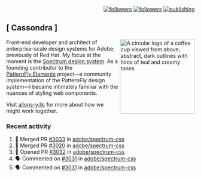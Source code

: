 <p align="right"><a rel="me" href="https://front-end.social/@castastrophe">
    <img alt="followers" title="Follow me on Mastodon" src="https://img.shields.io/mastodon/follow/109297102751309835?domain=https%3A%2F%2Ffront-end.social&label=Follow&logo=mastodon&logoColor=white&style=for-the-badge&labelColor=008080&color=006969"/></a>
  <a href="https://codepen.io/castastrophe/">
    <img alt="followers" title="Follow me on CodePen" src="https://img.shields.io/badge/23-1?color=640464&labelColor=7c007c&style=for-the-badge&logo=codepen&label=Follow"/></a>
<a href="https://castastrophe.medium.com/">
    <img alt="publishing" title="View articles on Medium" src="https://img.shields.io/badge/107-1?color=666&labelColor=444&label=subscribe&logo=medium&logoColor=white&style=for-the-badge"/></a>
</p>

## [&nbsp;Cassondra&nbsp;]

<img align="right" src="https://github-production-user-asset-6210df.s3.amazonaws.com/1840295/253016758-ba468774-1cd3-42c2-8f43-947b5eeb5edf.png" height="200" alt="A circular logo of a coffee cup viewed from above; abstract, dark outlines with hints of teal and creamy tones">

Front-end developer and architect of enterprise-scale design systems for Adobe; previously of Red Hat. My focus at the moment is the [Spectrum design system](https://github.com/adobe/spectrum-css). As a founding contributor to the [PatternFly&nbsp;Elements](https://github.com/patternfly/patternfly-elements) project&mdash;a community implementation of the PatternFly design system&mdash;I became intimately familiar with the nuances of styling web components.

Visit [allons-y.llc](http://allons-y.llc/) for more about how we might work together.

### Recent activity

<!--START_SECTION:activity-->
1. 🎉 Merged PR [#3033](https://github.com/adobe/spectrum-css/pull/3033) in [adobe/spectrum-css](https://github.com/adobe/spectrum-css)
2. 🎉 Merged PR [#3020](https://github.com/adobe/spectrum-css/pull/3020) in [adobe/spectrum-css](https://github.com/adobe/spectrum-css)
3. 💪 Opened PR [#3032](https://github.com/adobe/spectrum-css/pull/3032) in [adobe/spectrum-css](https://github.com/adobe/spectrum-css)
4. 🗣 Commented on [#3031](https://github.com/adobe/spectrum-css/pull/3031#issuecomment-2310209318) in [adobe/spectrum-css](https://github.com/adobe/spectrum-css)
5. 🗣 Commented on [#3031](https://github.com/adobe/spectrum-css/pull/3031#issuecomment-2310198133) in [adobe/spectrum-css](https://github.com/adobe/spectrum-css)
<!--END_SECTION:activity-->
